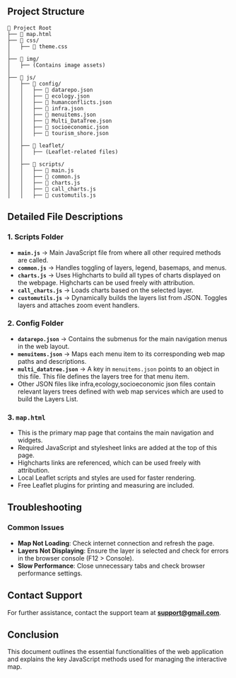 ## Project Structure

```
📁 Project Root
├── 📄 map.html
├── 📁 css/
│   ├── 🎨 theme.css
│
├── 📁 img/
│   ├── (Contains image assets)
│
├── 📁 js/
│   ├── 📁 config/
│   │   ├── 📄 datarepo.json
│   │   ├── 📄 ecology.json
│   │   ├── 📄 humanconflicts.json
│   │   ├── 📄 infra.json
│   │   ├── 📄 menuitems.json
│   │   ├── 📄 Multi_DataTree.json
│   │   ├── 📄 socioeconomic.json
│   │   ├── 📄 tourism_shore.json
│   │
│   ├── 📁 leaflet/
│   │   ├── (Leaflet-related files)
│   │
│   ├── 📁 scripts/
│   │   ├── 📄 main.js
│   │   ├── 📄 common.js
│   │   ├── 📄 charts.js
│   │   ├── 📄 call_charts.js
│   │   ├── 📄 customutils.js
```

## Detailed File Descriptions

### 1. Scripts Folder
- **`main.js`** → Main JavaScript file from where all other required methods are called.
- **`common.js`** → Handles toggling of layers, legend, basemaps, and menus.
- **`charts.js`** → Uses Highcharts to build all types of charts displayed on the webpage. Highcharts can be used freely with attribution.
- **`call_charts.js`** → Loads charts based on the selected layer.
- **`customutils.js`** → Dynamically builds the layers list from JSON. Toggles layers and attaches zoom event handlers.

### 2. Config Folder
- **`datarepo.json`** → Contains the submenus for the main navigation menus in the web layout.
- **`menuitems.json`** → Maps each menu item to its corresponding web map paths and descriptions.
- **`multi_datatree.json`** → A key in `menuitems.json` points to an object in this file. This file defines the layers tree for that menu item.
- Other JSON files like infra,ecology,socioeconomic json files contain relevant layers trees defined with web map services which are used to build the Layers List.

### 3. `map.html`
- This is the primary map page that contains the main navigation and widgets.
- Required JavaScript and stylesheet links are added at the top of this page.
- Highcharts links are referenced, which can be used freely with attribution.
- Local Leaflet scripts and styles are used for faster rendering.
- Free Leaflet plugins for printing and measuring are included.

## Troubleshooting

### Common Issues
- **Map Not Loading**: Check internet connection and refresh the page.
- **Layers Not Displaying**: Ensure the layer is selected and check for errors in the browser console (F12 > Console).
- **Slow Performance**: Close unnecessary tabs and check browser performance settings.

## Contact Support
For further assistance, contact the support team at **support@gmail.com**.

## Conclusion
This document outlines the essential functionalities of the web application and explains the key JavaScript methods used for managing the interactive map.